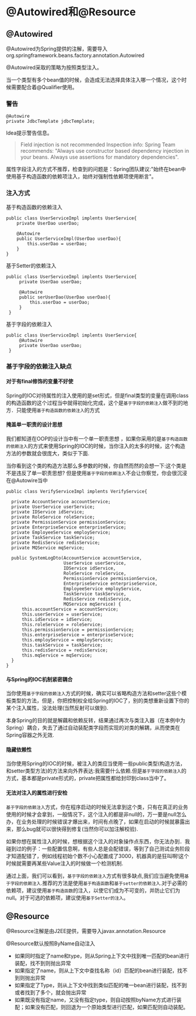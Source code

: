 # @Autowired和@Resource
## @Autowired

@Autowired为Spring提供的注解，需要导入org.springframework.beans.factory.annotation.Autowired

@Autowired采取的策略为按照类型注入。

当一个类型有多个bean值的时候，会造成无法选择具体注入哪一个情况，这个时候需要配合着@Qualifier使用。

### 警告

```
@Autowire
private JdbcTemplate jdbcTemplate;
```

Idea提示警告信息。

> Field injection is not recommended Inspection info: Spring Team recommends: "Always use constructor based dependency injection in your beans. Always use assertions for mandatory dependencies".

属性字段注入的方式不推荐，检查到的问题是：Spring团队建议:"始终在bean中使用基于构造函数的依赖项注入，始终对强制性依赖项使用断言"。

### 注入方式

基于构造函数的依赖注入
```
public class UserServiceImpl implents UserService{
    private UserDao userDao;

    @Autowire
    public UserServiceImpl(UserDao userDao){
        this.userDao = userDao;
    }
}
````

基于Setter的依赖注入
```
public class UserServiceImpl implents UserService{
     private UserDao userDao;

     @Autowire
     public serUserDao(UserDao userDao){
         this.userDao = userDao;
     }
 }
```

基于字段的依赖注入
```
public class UserServiceImpl implents UserService{
     @Autowire
     private UserDao userDao;
 }
```

### 基于字段的依赖注入缺点

#### 对于有final修饰的变量不好使

Spring的IOC对待属性的注入使用的是set形式，但是final类型的变量在调用class的构造函数的这个过程当中就得初始化完成，这个是`基于字段的依赖注入`做不到的地方．只能使用`基于构造函数的依赖注入`的方式

#### 掩盖单一职责的设计思想

我们都知道在OOP的设计当中有一个单一职责思想 ，如果你采用的是`基于构造函数的依赖注入`的方式来使用Spring的IOC的时候，当你注入的太多的时候，这个构造方法的参数就会很庞大，类似于下面.

当你看到这个类的构造方法那么多参数的时候，你自然而然的会想一下:这个类是不是违反了单一职责思想? 但是使用`基于字段的依赖注入`不会让你察觉，你会很沉浸在@Autowire当中

```
public class VerifyServiceImpl implents VerifyService{

  private AccountService accountService;
  private UserService userService;
  private IDService idService;
  private RoleService roleService;
  private PermissionService permissionService;
  private EnterpriseService enterpriseService;
  private EmployeeService employService;
  private TaskService taskService;
  private RedisService redisService;
  private MQService mqService;

  public SystemLogDto(AccountService accountService,
                      UserService userService,
                      IDService idService,
                      RoleService roleService,
                      PermissionService permissionService,
                      EnterpriseService enterpriseService,
                      EmployeeService employService,
                      TaskService taskService,
                      RedisService redisService,
                      MQService mqService) {
      this.accountService = accountService;
      this.userService = userService;
      this.idService = idService;
      this.roleService = roleService;
      this.permissionService = permissionService;
      this.enterpriseService = enterpriseService;
      this.employService = employService;
      this.taskService = taskService;
      this.redisService = redisService;
      this.mqService = mqService;
  }
}
```

#### 与Spring的IOC机制紧密耦合

当你使用`基于字段的依赖注入`方式的时候，确实可以省略构造方法和setter这些个模板类型的方法，但是，你把控制权全给Spring的IOC了，别的类想重新设置下你的某个注入属性，没法处理(当然反射可以做到).

本身Spring的目的就是解藕和依赖反转，结果通过再次与类注入器（在本例中为Spring）耦合，失去了通过自动装配类字段而实现的对类的解耦，从而使类在Spring容器之外无效.

#### 隐藏依赖性

当你使用Spring的IOC的时候，被注入的类应当使用一些public类型(构造方法，和setter类型方法)的方法来向外界表达:我需要什么依赖.但是`基于字段的依赖注入`的方式，基本都是private形式的，private把属性都给封印到class当中了。

#### 无法对注入的属性进行安检

`基于字段的依赖注入`方式，你在程序启动的时候无法拿到这个类，只有在真正的业务使用的时候才会拿到，一般情况下，这个注入的都是非null的，万一要是null怎么办，在业务处理的时候错误才爆出来，时间有点晚了，如果在启动的时候就暴露出来，那么bug就可以很快得到修复(当然你可以加注解校验).

如果你想在属性注入的时候，想根据这个注入的对象操作点东西，你无法办到．我碰到过的例子：一些配置信息啊，有些人总是会配错误，等到了自己测试业务阶段才知道配错了，例如线程初始个数不小心配置成了3000，机器真的是狂叫啊!这个时候就需要再某些Value注入的时候做一个检测机制.


通过上面，我们可以看到，`基于字段的依赖注入`方式有很多缺点,我们应当避免使用`基于字段的依赖注入`.推荐的方法是使用`基于构造函数`和`基于setter的依赖注入`.对于必需的依赖项，建议使用`基于构造函数`的注入，以使它们成为不可变的，并防止它们为null。对于可选的依赖项，建议使用`基于Setter的注入`。


## @Resource
@Resource注解是由J2EE提供，需要导入javax.annotation.Resource

@Resource默认按照ByName自动注入

- 如果同时指定了name和type，则从Spring上下文中找到唯一匹配的bean进行装配，找不到则抛出异常
- 如果指定了name，则从上下文中查找名称（id）匹配的bean进行装配，找不到则抛出异常
- 如果指定了Type，则从上下文中找到类似匹配的唯一bean进行装配，找不到或者找到了多个，就会抛出异常
- 如果既没有指定name，又没有指定type，则自动按照byName方式进行装配；如果没有匹配，则回退为一个原始类型进行匹配，如果匹配则自动装配。

